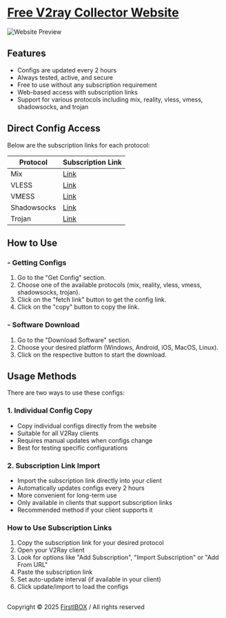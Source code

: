 # [Free V2ray Collector Website](https://v2ray-collector.gt.tc/)

![Website Preview](https://v2ray-collector.gt.tc/assets/websiteImg.png)

## Features

- Configs are updated every 2 hours
- Always tested, active, and secure
- Free to use without any subscription requirement
- Web-based access with subscription links
- Support for various protocols including mix, reality, vless, vmess, shadowsocks, and trojan

## Direct Config Access

Below are the subscription links for each protocol:

| Protocol    | Subscription Link                                                                          |
| ----------- | ------------------------------------------------------------------------------------------ |
| Mix         | [Link](https://raw.githubusercontent.com/iboxz/free-v2ray-collector/main/main/mix)         |
| VLESS       | [Link](https://raw.githubusercontent.com/iboxz/free-v2ray-collector/main/main/vless)       |
| VMESS       | [Link](https://raw.githubusercontent.com/iboxz/free-v2ray-collector/main/main/vmess)       |
| Shadowsocks | [Link](https://raw.githubusercontent.com/iboxz/free-v2ray-collector/main/main/shadowsocks) |
| Trojan      | [Link](https://raw.githubusercontent.com/iboxz/free-v2ray-collector/main/main/trojan)      |

## How to Use

### - Getting Configs

1. Go to the "Get Config" section.
2. Choose one of the available protocols (mix, reality, vless, vmess, shadowsocks, trojan).
3. Click on the "fetch link" button to get the config link.
4. Click on the "copy" button to copy the link.

### - Software Download

1. Go to the "Download Software" section.
2. Choose your desired platform (Windows, Android, iOS, MacOS, Linux).
3. Click on the respective button to start the download.

## Usage Methods

There are two ways to use these configs:

### 1. Individual Config Copy

- Copy individual configs directly from the website
- Suitable for all V2Ray clients
- Requires manual updates when configs change
- Best for testing specific configurations

### 2. Subscription Link Import

- Import the subscription link directly into your client
- Automatically updates configs every 2 hours
- More convenient for long-term use
- Only available in clients that support subscription links
- Recommended method if your client supports it

### How to Use Subscription Links

1. Copy the subscription link for your desired protocol
2. Open your V2Ray client
3. Look for options like "Add Subscription", "Import Subscription" or "Add From URL"
4. Paste the subscription link
5. Set auto-update interval (if available in your client)
6. Click update/import to load the configs


##

Copyright © 2025 [FirstIBOX](http://firstibox.com/) / All rights reserved
